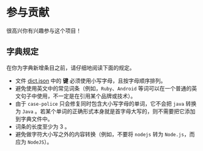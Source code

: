 # 参与贡献

很高兴你有兴趣参与这个项目！

## 字典规定

在你为字典新增条目之前，请仔细地阅读下面的规定。

- 文件 [dict.json](./dict.json) 中的 **键** 必须使用小写字母，且按字母顺序排列。
- 避免使用英文中的常见词条（例如，`Ruby`、`Android` 等词可以在一个普通的英文句子中使用，不一定是在引用某个品牌或技术）。
- 由于 `case-police` 只会修复同时包含大小写字母的单词，它不会把 `java` 转换为 `Java` 。若某个单词的正确形式本身就是首字母大写的，则不需要把它添加到字典文件中。
- 词条的长度至少为 3 。
- 避免做字符大小写之外的内容转换（例如，不要将 `nodejs` 转为 `Node.js`，而应为 `NodeJS`）。
